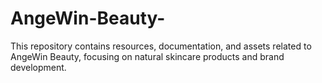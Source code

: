 # AngeWin-Beauty-
This repository contains resources, documentation, and assets related to AngeWin Beauty, focusing on natural skincare products and brand development.
